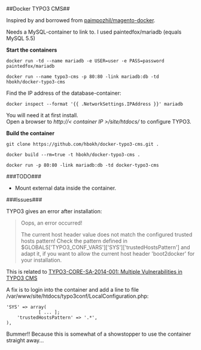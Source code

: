 ##Docker TYPO3 CMS##

Inspired by and borrowed from [paimpozhil/magento-docker](https://registry.hub.docker.com/u/paimpozhil/magento-docker/).

Needs a MySQL-container to link to.
I used paintedfox/mariadb (equals MySQL 5.5)

**Start the containers**

```docker run -td --name mariadb -e USER=user -e PASS=password  paintedfox/mariadb```

```docker run --name typo3-cms -p 80:80 -link mariadb:db -td hbokh/docker-typo3-cms```

Find the IP address of the database-container:

```docker inspect --format '{{ .NetworkSettings.IPAddress }}' mariadb```

You will need it at first install.  
Open a browser to *http://< container IP >/site/htdocs/* to configure TYPO3.


**Build the container**

`git clone https://github.com/hbokh/docker-typo3-cms.git .`

`docker build --rm=true -t hbokh/docker-typo3-cms .`

`docker run -p 80:80 -link mariadb:db -td docker-typo3-cms`


###TODO###

- Mount external data inside the container.

###Issues###

TYPO3 gives an error after installation:


> Oops, an error occurred!
> 
> The current host header value does not match the configured trusted hosts pattern! Check the pattern defined in $GLOBALS['TYPO3_CONF_VARS']['SYS']['trustedHostsPattern'] and adapt it, if you want to allow the current host header 'boot2docker' for your installation.

This is related to [TYPO3-CORE-SA-2014-001: Multiple Vulnerabilities in TYPO3 CMS](http://typo3.org/teams/security/security-bulletins/typo3-core/typo3-core-sa-2014-001/)

A fix is to login into the container and add a line to file /var/www/site/htdocs/typo3conf/LocalConfiguration.php:

	'SYS' => array(
                [ ... ];
		'trustedHostsPattern' => '.*',
	),

Bummer!! Because this is somewhat of a showstopper to use the container straight away...
